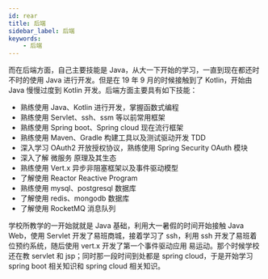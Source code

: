 ```yaml
---
id: rear
title: 后端
sidebar_label: 后端
keywords:
    - 后端
---
```


而在后端方面，自己主要技能是 Java，从大一下开始的学习，一直到现在都还时不时的使用 Java 进行开发。但是在 19 年 9 月的时候接触到了 Kotlin，开始由 Java 慢慢过度到 Kotlin 开发。后端方面主要具有如下技能：

- 熟练使用 Java、Kotlin 进行开发，掌握函数式编程
- 熟练使用 Servlet、ssh、ssm 等以前常用框架
- 熟练使用 Spring boot、Spring cloud 现在流行框架
- 熟练使用 Maven、Gradle 构建工具以及测试驱动开发 TDD
- 深入学习 OAuth2 开放授权协议，熟练使用 Spring Security OAuth 模块
- 深入了解 微服务 原理及其生态
- 熟练使用 Vert.x 异步非阻塞框架以及事件驱动模型 
- 了解使用 Reactor Reactive Program
- 熟练使用 mysql、postgresql 数据库
- 了解使用 redis、mongodb 数据库
- 了解使用 RocketMQ 消息队列

学校所教学的一开始就就是 Java 基础，利用大一暑假的时间开始接触 Java Web，使用 Servlet 开发了易班商城，接着学习了 ssh，利用 ssh 开发了易班着位预约系统，随后使用 vert.x 开发了第一个事件驱动应用 易运动。那个时候学校还在教 servlet 和 jsp；同时那一段时间到处都是 spring cloud，于是开始学习 spring boot 相关知识和 spring cloud 相关知识。 
